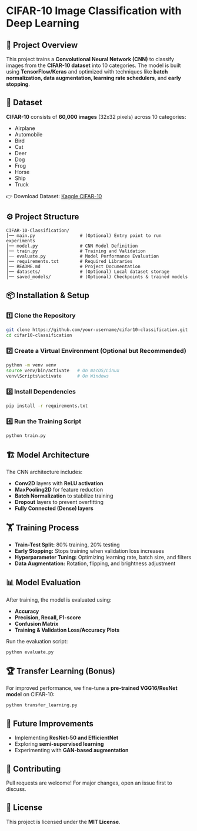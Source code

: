 # CIFAR-10 Image Classification with Deep Learning

## 📌 Project Overview
This project trains a **Convolutional Neural Network (CNN)** to classify images from the **CIFAR-10 dataset** into 10 categories. The model is built using **TensorFlow/Keras** and optimized with techniques like **batch normalization, data augmentation, learning rate schedulers**, and **early stopping**.

## 📂 Dataset
**CIFAR-10** consists of **60,000 images** (32x32 pixels) across 10 categories:
- Airplane
- Automobile
- Bird
- Cat
- Deer
- Dog
- Frog
- Horse
- Ship
- Truck

👉 Download Dataset: [Kaggle CIFAR-10](https://www.kaggle.com/c/cifar-10)

## ⚙️ Project Structure
```
CIFAR-10-Classification/
│── main.py                 # (Optional) Entry point to run experiments
│── model.py                # CNN Model Definition
│── train.py                # Training and Validation
│── evaluate.py             # Model Performance Evaluation
│── requirements.txt        # Required Libraries
│── README.md               # Project Documentation
│── datasets/               # (Optional) Local dataset storage
│── saved_models/           # (Optional) Checkpoints & trained models
```

## 📦 Installation & Setup
### **1️⃣ Clone the Repository**
```bash
git clone https://github.com/your-username/cifar10-classification.git
cd cifar10-classification
```

### **2️⃣ Create a Virtual Environment (Optional but Recommended)**
```bash
python -m venv venv
source venv/bin/activate   # On macOS/Linux
venv\Scripts\activate      # On Windows
```

### **3️⃣ Install Dependencies**
```bash
pip install -r requirements.txt
```

### **4️⃣ Run the Training Script**
```bash
python train.py
```

## 🏗️ Model Architecture
The CNN architecture includes:
- **Conv2D** layers with **ReLU activation**
- **MaxPooling2D** for feature reduction
- **Batch Normalization** to stabilize training
- **Dropout** layers to prevent overfitting
- **Fully Connected (Dense) layers**

## 🏋️ Training Process
- **Train-Test Split:** 80% training, 20% testing
- **Early Stopping:** Stops training when validation loss increases
- **Hyperparameter Tuning:** Optimizing learning rate, batch size, and filters
- **Data Augmentation:** Rotation, flipping, and brightness adjustment

## 📊 Model Evaluation
After training, the model is evaluated using:
- **Accuracy**
- **Precision, Recall, F1-score**
- **Confusion Matrix**
- **Training & Validation Loss/Accuracy Plots**

Run the evaluation script:
```bash
python evaluate.py
```

## 🏆 Transfer Learning (Bonus)
For improved performance, we fine-tune a **pre-trained VGG16/ResNet model** on CIFAR-10:
```bash
python transfer_learning.py
```

## 🚀 Future Improvements
- Implementing **ResNet-50 and EfficientNet**
- Exploring **semi-supervised learning**
- Experimenting with **GAN-based augmentation**

## 🤝 Contributing
Pull requests are welcome! For major changes, open an issue first to discuss.

## 📜 License
This project is licensed under the **MIT License**.

